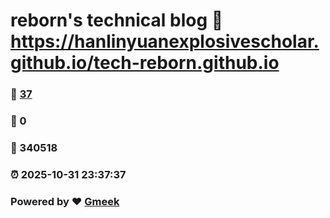 # reborn's technical blog :link: https://hanlinyuanexplosivescholar.github.io/tech-reborn.github.io 
### :page_facing_up: [37](https://hanlinyuanexplosivescholar.github.io/tech-reborn.github.io/tag.html) 
### :speech_balloon: 0 
### :hibiscus: 340518 
### :alarm_clock: 2025-10-31 23:37:37 
### Powered by :heart: [Gmeek](https://github.com/Meekdai/Gmeek)
